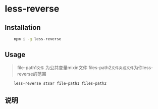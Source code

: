 # less-reverse

## Installation
```bash
    npm i -g less-reverse
```

## Usage

> file-path1`文件` 为公共变量mixin文件 files-path2`文件夹或文件`为你less-reverse的范围 

```bash
    less-reverse stsar file-path1 files-path2
```

## 说明
